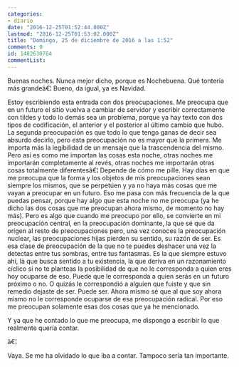 ```yaml
---
categories:
- diario
date: "2016-12-25T01:52:44.000Z"
lastmod: "2016-12-25T01:53:02.000Z"
title: "Domingo, 25 de diciembre de 2016 a las 1:52"
comments: 0
id: 1482630764
commentList:
---
```


Buenas noches. Nunca mejor dicho, porque es Nochebuena. Qué tontería más grandeâ€¦ Bueno, da igual, ya es Navidad.  
  
Estoy escribiendo esta entrada con dos preocupaciones. Me preocupa que en un futuro el sitio vuelva a cambiar de servidor y escribir correctamente con tildes y todo lo demás sea un problema, porque ya hay texto con dos tipos de codificación, el anterior y el posterior al último cambio que hubo. La segunda preocupación es que todo lo que tengo ganas de decir sea absurdo decirlo, pero esta preocupación no es mayor que la primera. Me importa más la legibilidad de un mensaje que la trascendencia del mismo. Pero así es como me importan las cosas esta noche, otras noches me importarán completamente al revés, otras noches me importarán otras cosas totalmente diferentesâ€¦ Depende de cómo me pille. Hay días en que me preocupa que la forma y los objetos de mis preocupaciones sean siempre los mismos, que se perpetúen y ya no haya más cosas que me vayan a preocupar en un futuro. Eso me pasa con más frecuencia de la que puedas pensar, porque hay algo que esta noche no me preocupa (ya he dicho las dos cosas que me preocupan ahora mismo, de momento no hay más). Pero es algo que cuando me preocupo por ello, se convierte en mi preocupación central, en la preocupación dominante, la que sé que da origen al resto de preocupaciones pero, una vez conoces la preocupación nuclear, las preocupaciones hijas pierden su sentido, su razón de ser. Es esa clase de preocupación de la que no te puedes deshacer una vez la detectas entre tus sombras, entre tus fantasmas. Es la que siempre estuvo ahí, la que busca sentido a tu existencia, la que deriva en un razonamiento cíclico si no te planteas la posibilidad de que no le corresponda a quien eres hoy ocuparse de eso. Puede que le corresponda a quien serás en un futuro próximo o no. O quizás le correspondió a alguien que fuiste y que sin remedio dejaste de ser. Puede ser. Ahora mismo sé que al que soy ahora mismo no le corresponde ocuparse de esa preocupación radical. Por eso me preocupan solamente esas dos cosas que ya he mencionado.  
  
Y ya que he contado lo que me preocupa, me dispongo a escribir lo que realmente quería contar.  
  
â€¦  
  
Vaya. Se me ha olvidado lo que iba a contar. Tampoco sería tan importante.